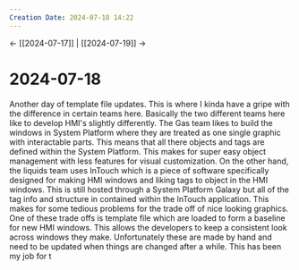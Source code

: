 ```yaml
---
Creation Date: 2024-07-18 14:22
---
```


<- [[2024-07-17]] | [[2024-07-19]]  ->

# 2024-07-18
Another day of template file updates. This is where I kinda have a gripe with the difference in certain teams here. Basically the two different teams here like to develop HMI's slightly differently. The Gas team likes to build the windows in System Platform where they are treated as one single graphic with interactable parts. This means that all there objects and tags are defined within the System Platform. This makes for super easy object management with less features for visual customization. On the other hand, the liquids team uses InTouch which is a piece of software specifically designed for making HMI windows and liking tags to object in the HMI windows. This is still hosted through a System Platform Galaxy but all of the tag info and structure in contained within the InTouch application. This makes for some tedious problems for the trade off of nice looking graphics. One of these trade offs is template file which are loaded to form a baseline for new HMI windows. This allows the developers to keep a consistent look across windows they make. Unfortunately these are made by hand and need to be updated when things are changed after a while. This has been my job for t